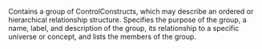 Contains a group of ControlConstructs, which may describe an ordered or hierarchical relationship structure. Specifies the purpose of the group, a name, label, and description of the group, its relationship to a specific universe or concept, and lists the members of the group.